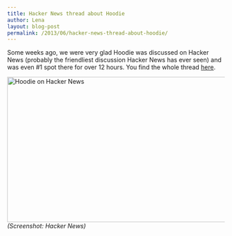 ```yaml
---
title: Hacker News thread about Hoodie
author: Lena
layout: blog-post
permalink: /2013/06/hacker-news-thread-about-hoodie/
---
```

Some weeks ago, we were very glad Hoodie was discussed on Hacker News (probably the friendliest discussion Hacker News has ever seen) and was even #1 spot there for over 12 hours. You find the whole thread [here][1].

[<img class="alignnone  wp-image-64" alt="Hoodie on Hacker News" src="http://blog.hood.ie/wp-content/uploads/2013/06/Bildschirmfoto-2013-06-10-um-14.25.02-1024x460.png" width="750" height="336" />][1]*(Screenshot: Hacker News)*

&nbsp;

 [1]: https://news.ycombinator.com/item?id=5514284